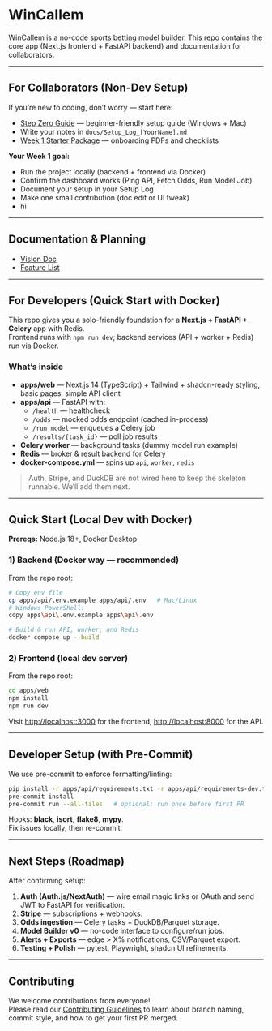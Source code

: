 # WinCallem

WinCallem is a no-code sports betting model builder. This repo contains the core
app (Next.js frontend + FastAPI backend) and documentation for collaborators.

---

## For Collaborators (Non-Dev Setup)

If you’re new to coding, don’t worry — start here:

- [Step Zero Guide](docs/STEP_ZERO.md) — beginner-friendly setup guide (Windows + Mac)
- Write your notes in `docs/Setup_Log_[YourName].md`
- [Week 1 Starter Package](docs/Week1_Starter/) — onboarding PDFs and checklists

**Your Week 1 goal:**  
- Run the project locally (backend + frontend via Docker)  
- Confirm the dashboard works (Ping API, Fetch Odds, Run Model Job)  
- Document your setup in your Setup Log  
- Make one small contribution (doc edit or UI tweak)
- hi
---

## Documentation & Planning

- [Vision Doc](docs/planning/Vision_Doc.docx)
- [Feature List](docs/planning/Feature_List.docx)

---

## For Developers (Quick Start with Docker)

This repo gives you a solo-friendly foundation for a **Next.js + FastAPI + Celery** app with Redis.  
Frontend runs with `npm run dev`; backend services (API + worker + Redis) run via Docker.

### What’s inside

- **apps/web** — Next.js 14 (TypeScript) + Tailwind + shadcn-ready styling, basic pages, simple API client
- **apps/api** — FastAPI with:
  - `/health` — healthcheck
  - `/odds` — mocked odds endpoint (cached in-process)
  - `/run_model` — enqueues a Celery job
  - `/results/{task_id}` — poll job results
- **Celery worker** — background tasks (dummy model run example)
- **Redis** — broker & result backend for Celery
- **docker-compose.yml** — spins up `api`, `worker`, `redis`

> Auth, Stripe, and DuckDB are not wired here to keep the skeleton runnable. We’ll add them next.

---

## Quick Start (Local Dev with Docker)

**Prereqs:** Node.js 18+, Docker Desktop

### 1) Backend (Docker way — recommended)

From the repo root:

```bash
# Copy env file
cp apps/api/.env.example apps/api/.env   # Mac/Linux
# Windows PowerShell:
copy apps\api\.env.example apps\api\.env

# Build & run API, worker, and Redis
docker compose up --build
```

### 2) Frontend (local dev server)

From the repo root:

```bash
cd apps/web
npm install
npm run dev
```

Visit [http://localhost:3000](http://localhost:3000) for the frontend, [http://localhost:8000](http://localhost:8000) for the API.

---

## Developer Setup (with Pre-Commit)

We use pre-commit to enforce formatting/linting:

```bash
pip install -r apps/api/requirements.txt -r apps/api/requirements-dev.txt
pre-commit install
pre-commit run --all-files   # optional: run once before first PR
```

Hooks: **black**, **isort**, **flake8**, **mypy**.  
Fix issues locally, then re-commit.

---

## Next Steps (Roadmap)

After confirming setup:

1. **Auth (Auth.js/NextAuth)** — wire email magic links or OAuth and send JWT to FastAPI for verification.
2. **Stripe** — subscriptions + webhooks.
3. **Odds ingestion** — Celery tasks + DuckDB/Parquet storage.
4. **Model Builder v0** — no-code interface to configure/run jobs.
5. **Alerts + Exports** — edge > X% notifications, CSV/Parquet export.
6. **Testing + Polish** — pytest, Playwright, shadcn UI refinements.

---

## Contributing

We welcome contributions from everyone!  
Please read our [Contributing Guidelines](CONTRIBUTING.md) to learn about branch naming, commit style, and how to get your first PR merged.



